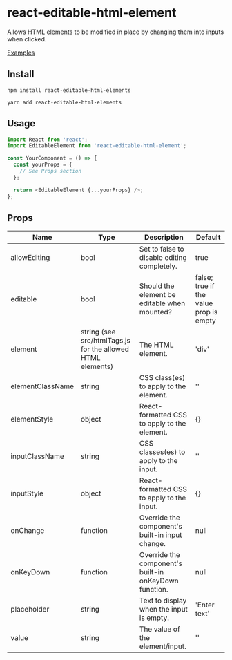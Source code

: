 # react-editable-html-element

Allows HTML elements to be modified in place by changing them into inputs when clicked.

[Examples](https://johnwatkins0.github.io/react-editable-html-element/example/)

## Install

```
npm install react-editable-html-elements
```

```
yarn add react-editable-html-elements
```

## Usage

```javascript
import React from 'react';
import EditableElement from 'react-editable-html-element';

const YourComponent = () => {
  const yourProps = {
    // See Props section
  };

  return <EditableElement {...yourProps} />;
};
```

## Props

| Name             | Type                                                       | Description                                           | Default                                |
| ---------------- | ---------------------------------------------------------- | ----------------------------------------------------- | -------------------------------------- |
| allowEditing     | bool                                                       | Set to false to disable editing completely.           | true                                   |
| editable         | bool                                                       | Should the element be editable when mounted?          | false; true if the value prop is empty |
| element          | string (see src/htmlTags.js for the allowed HTML elements) | The HTML element.                                     | 'div'                                  |
| elementClassName | string                                                     | CSS class(es) to apply to the element.                | ''                                     |
| elementStyle     | object                                                     | React-formatted CSS to apply to the element.          | {}                                     |
| inputClassName   | string                                                     | CSS classes(es) to apply to the input.                | ''                                     |
| inputStyle       | object                                                     | React-formatted CSS to apply to the input.            | {}                                     |
| onChange         | function                                                   | Override the component's built-in input change.       | null                                   |
| onKeyDown        | function                                                   | Override the component's built-in onKeyDown function. | null                                   |
| placeholder      | string                                                     | Text to display when the input is empty.              | 'Enter text'                           |
| value            | string                                                     | The value of the element/input.                       | ''                                     |
